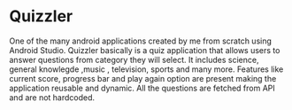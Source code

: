# Quizzler
One of the many android applications created by me from scratch using Android Studio. 
Quizzler basically is a quiz application that allows users to answer questions from category they will select.
It includes science, general knowlegde ,music , television, sports and many more.
Features like current score, progress bar and play again option are present making the application reusable and dynamic.
All the questions are fetched from API and are not hardcoded.


